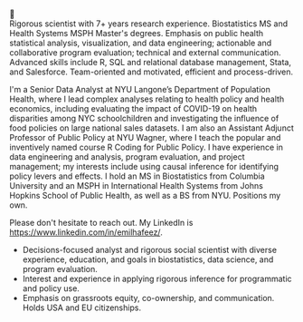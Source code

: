 👋  
Rigorous scientist with 7+ years research experience. Biostatistics MS and Health Systems MSPH Master's degrees. Emphasis on public health statistical analysis, visualization, and data engineering; actionable and collaborative program evaluation; technical and external communication. 
Advanced skills include R, SQL and relational database management, Stata, and Salesforce. Team-oriented and motivated, efficient and process-driven. 

I'm a Senior Data Analyst at NYU Langone’s Department of Population Health, where I lead complex analyses relating to health policy and health economics, including evaluating the impact of COVID-19 on health disparities among NYC schoolchildren and investigating the influence of food policies on large national sales datasets. I am also an Assistant Adjunct Professor of Public Policy at NYU Wagner, where I teach the popular and inventively named course R Coding for Public Policy. I have experience in data engineering and analysis, program evaluation, and project management; my interests include using causal inference for identifying policy levers and effects. I hold an MS in Biostatistics from Columbia University and an MSPH in International Health Systems from Johns Hopkins School of Public Health, as well as a BS from NYU. Positions my own.

Please don't hesitate to reach out. My LinkedIn is https://www.linkedin.com/in/emilhafeez/. 

- Decisions-focused analyst and rigorous social scientist with diverse experience, education, and goals in biostatistics, data science, and program evaluation. 
- Interest and experience in applying rigorous inference for programmatic and policy use. 
- Emphasis on grassroots equity, co-ownership, and communication. Holds USA and EU citizenships.


<!---
EmilHafeez/EmilHafeez is a ✨ special ✨ repository because its `README.md` (this file) appears on your GitHub profile.
You can click the Preview link to take a look at your changes.
--->
